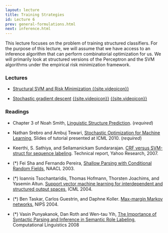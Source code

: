 ```yaml
---
layout: lecture
title: Training Strategies
id: Lecture 6
prev: general-formulations.html
next: inference.html
---
```



This lecture focuses on the problem of training structured
classifiers. For the purpose of this lecture, we will assume that we
have access to an inference algorithm that can perform combinatorial
optimization for us. We will primarily look at structured versions of
the Perceptron and the SVM algorithms under the empirical risk
minimization framework.


### Lectures 

- [Structural SVM and Risk Minimization ]({{site.lectures}}/slides/training-with-structures/training-with-structures.pdf)
  [{{site.videoicon}}](https://www.youtube.com/watch?v=dyOupF2g4hg&index=15&list=PLQyIezs6RFZKDSqQIBn-LKuFF2LTKMz3l)

- [Stochastic gradient descent]({{site.lectures}}/slides/training-with-structures/sgd-structures.pdf)
  [{{site.videoicon}}](https://www.youtube.com/watch?v=k8qcQCqI7KI&index=16&list=PLQyIezs6RFZKDSqQIBn-LKuFF2LTKMz3l)
  [{{site.videoicon}}](https://www.youtube.com/watch?v=tEFvWvNTABw&index=17&list=PLQyIezs6RFZKDSqQIBn-LKuFF2LTKMz3l)

### Readings

- Chapter 3 of Noah Smith, [Linguistic Structure
  Prediction](http://www.morganclaypool.com/doi/pdf/10.2200/S00361ED1V01Y201105HLT013).
  (*required*)

- Nathan Srebro and Ambuj Tewari,
  [Stochastic Optimization for Machine Learning](http://ttic.uchicago.edu/~nati/Publications/ICML10tut.pdf),
  Slides of tutorial presented at ICML 2010. (*required*)

-  Keerthi, S. Sathiya, and Sellamanickam
   Sundararajan. [CRF versus SVM-struct for sequence labeling](http://www.keerthis.com/crf_comparison_keerthi_07.pdf). Technical
   report, Yahoo Research, 2007.

- (\*) Fei Sha and Fernando Pereira,
  [Shallow Parsing with Conditional Random Fields](http://www-bcf.usc.edu/~feisha/pubs/shallow03.pdf),
  NAACL 2003.

- (\*) Ioannis Tsochantaridis, Thomas Hofmann, Thorsten Joachims, and
  Yasemin
  Altun. [Support vector machine learning for interdependent and structured output spaces](http://www.cs.cornell.edu/people/tj/publications/tsochantaridis_etal_04a.pdf),
  ICML 2004.

- (\*) Ben Taskar, Carlos Guestrin, and Daphne
  Koller. [Max-margin Markov networks](http://papers.nips.cc/paper/2397-max-margin-markov-networks.pdf),
  NIPS 2004.

- (\*) Vasin Punyakanok, Dan Roth and Wen-tau Yih,
  [The Importance of Syntactic Parsing and Inference in Semantic Role Labeling](http://l2r.cs.uiuc.edu/~danr/Papers/PunyakanokRoYi07.pdf),
  Computational Linguistics 2008


